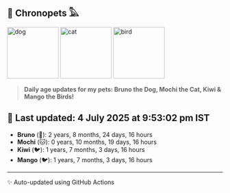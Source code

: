 ## 🐾 Chronopets 𓅓

<img src="https://media.giphy.com/media/3oriO0OEd9QIDdllqo/giphy.gif" width="120" height="120" alt="dog"> <img src="https://media.giphy.com/media/OmK8lulOMQ9XO/giphy.gif" width="120" height="120" alt="cat"> <img src="https://media.giphy.com/media/1dMNq7sH2v5i/giphy.gif" width="120" height="120" alt="bird"> 

> **Daily age updates for my pets: Bruno the Dog, Mochi the Cat, Kiwi & Mango the Birds!**

## 📅 Last updated: 4 July 2025 at 9:53:02 pm IST

- **Bruno** (🐶): 2 years, 8 months, 24 days, 16 hours
- **Mochi** (🐱): 0 years, 10 months, 19 days, 16 hours
- **Kiwi** (🐦): 1 years, 7 months, 3 days, 16 hours
- **Mango** (🐦): 1 years, 7 months, 3 days, 16 hours

---
✨ Auto-updated using GitHub Actions
